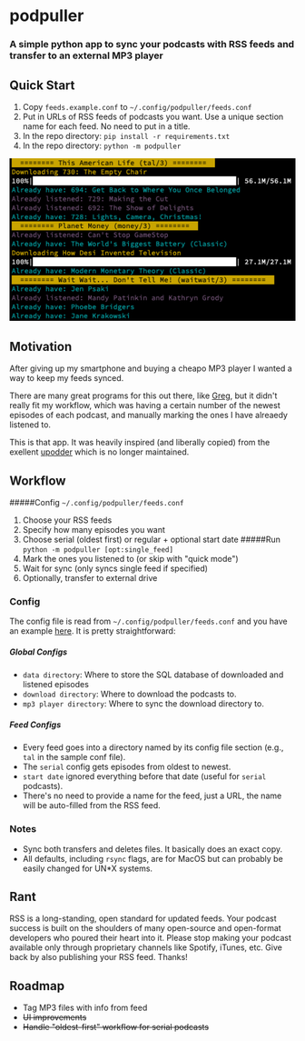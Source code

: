 # podpuller

### A simple python app to sync your podcasts with RSS feeds and transfer to an external MP3 player

## Quick Start

1. Copy `feeds.example.conf` to `~/.config/podpuller/feeds.conf`
2. Put in URLs of RSS feeds of podcasts you want. Use a unique section name for each feed. No need to put in a title.
3. In the repo directory: `pip install -r requirements.txt`
4. In the repo directory: `python -m podpuller`

<img src="screenshot.png">

## Motivation

After giving up my smartphone and buying a cheapo MP3 player I wanted a way to keep my feeds synced. 

There are many great programs for this out there, like [Greg](https://github.com/manolomartinez/greg/), but it didn't really fit my workflow, which was having a certain number of the newest episodes of each podcast, and manually marking the ones I have alreaedy listened to. 

This is that app. It was heavily inspired (and liberally copied) from the exellent [upodder](https://github.com/m3nu/upodder) which is no longer maintained. 

## Workflow

#####Config `~/.config/podpuller/feeds.conf`
1. Choose your RSS feeds
1. Specify how many episodes you want
1. Choose serial (oldest first) or regular + optional start date
#####Run `python -m podpuller [opt:single_feed]`
1. Mark the ones you listened to (or skip with "quick mode") 
1. Wait for sync (only syncs single feed if specified)
1. Optionally, transfer to external drive

### Config
The config file is read from `~/.config/podpuller/feeds.conf` and you have an example [here](https://github.com/guyhoffman/podpuller/blob/main/feeds.example.conf). It is pretty straightforward:

##### Global Configs
- `data directory`: Where to store the SQL database of downloaded and listened episodes
- `download directory`: Where to download the podcasts to. 
- `mp3 player directory`: Where to sync the download directory to. 

##### Feed Configs
- Every feed goes into a directory named by its config file section (e.g., `tal` in the sample conf file).
- The `serial` config gets episodes from oldest to newest.
- `start date` ignored everything before that date (useful for `serial` podcasts).
- There's no need to provide a name for the feed, just a URL, the name will be auto-filled from the RSS feed.

### Notes
- Sync both transfers and deletes files. It basically does an exact copy.
- All defaults, including `rsync` flags, are for MacOS but can probably be easily changed for UN*X systems.

## Rant

RSS is a long-standing, open standard for updated feeds. Your podcast success is built on the shoulders of many open-source and open-format developers who poured their heart into it. Please stop making your podcast available only through proprietary channels like Spotify, iTunes, etc. Give back by also publishing your RSS feed. Thanks!

## Roadmap

- Tag MP3 files with info from feed
- ~~UI improvements~~
- ~~Handle "oldest-first" workflow for serial podcasts~~
